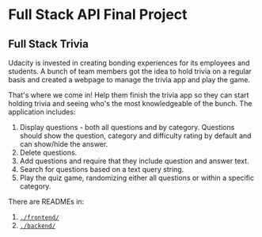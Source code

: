 # Full Stack API Final Project

## Full Stack Trivia

Udacity is invested in creating bonding experiences for its employees and students. A bunch of team members got the idea to hold trivia on a regular basis and created a  webpage to manage the trivia app and play the game.

That's where we come in! Help them finish the trivia app so they can start holding trivia and seeing who's the most knowledgeable of the bunch. The application includes:

1) Display questions - both all questions and by category. Questions should show the question, category and difficulty rating by default and can show/hide the answer. 
2) Delete questions.
3) Add questions and require that they include question and answer text.
4) Search for questions based on a text query string.
5) Play the quiz game, randomizing either all questions or within a specific category. 

There are READMEs in:

1. [`./frontend/`](./frontend/README.md)
2. [`./backend/`](./backend/README.md)
